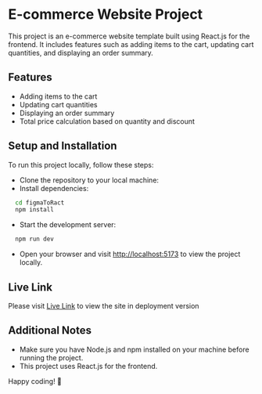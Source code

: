 # E-commerce Website Project

This project is an e-commerce website template built using React.js for the frontend. It includes features such as adding items to the cart, updating cart quantities, and displaying an order summary.

## Features

- Adding items to the cart
- Updating cart quantities
- Displaying an order summary
- Total price calculation based on quantity and discount

## Setup and Installation

To run this project locally, follow these steps:

- Clone the repository to your local machine:
- Install dependencies:

```bash
  cd figmaToRact
  npm install
```

- Start the development server:

```bash
  npm run dev
```

- Open your browser and visit [http://localhost:5173](http://localhost:5173) to view the project locally.

## Live Link

Please visit [Live Link](https://figma-to-react-js.vercel.app/) to view the site in deployment version

## Additional Notes

- Make sure you have Node.js and npm installed on your machine before running the project.
- This project uses React.js for the frontend.

Happy coding! 🚀
